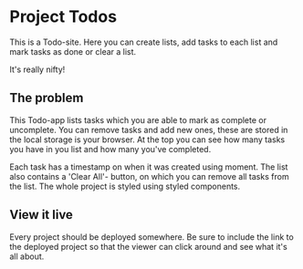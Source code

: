 # Project Todos

This is a Todo-site. Here you can create lists, add tasks to each list and mark tasks as done or clear a list.

It's really nifty!

## The problem

This Todo-app lists tasks which you are able to mark as complete or uncomplete. You can remove tasks and add new ones, these are stored in the local storage is your browser. At the top you can see how many tasks you have in you list and how many you've completed.

Each task has a timestamp on when it was created using moment. The list also contains a 'Clear All'- button, on which you can remove all tasks from the list. The whole project is styled using styled components.

## View it live

Every project should be deployed somewhere. Be sure to include the link to the deployed project so that the viewer can click around and see what it's all about.
